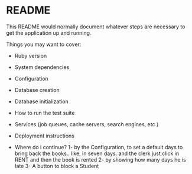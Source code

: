 # README

This README would normally document whatever steps are necessary to get the
application up and running.

Things you may want to cover:

* Ruby version

* System dependencies

* Configuration

* Database creation

* Database initialization

* How to run the test suite

* Services (job queues, cache servers, search engines, etc.)

* Deployment instructions

* Where do i continue?
1- by the Configuration, to set a default days to bring back the books.. like, in seven days.
and the clerk just click in RENT and then the book is rented
2- by showing how many days he is late
3- A button to block a Student
